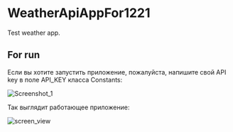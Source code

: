 # WeatherApiAppFor1221
Test weather app.

## For run
Если вы хотите запустить приложение, пожалуйста, напишите свой API key в поле API_KEY класса Constants:

![Screenshot_1](https://github.com/MariaShukshina/WeatherApiAppFor1221/assets/64134936/230b3536-06d1-438f-a136-a3d7e85a92f1)

Так выглядит работающее приложение:

![screen_view](https://github.com/MariaShukshina/WeatherApiAppFor1221/assets/64134936/df4fbd8c-29a2-4445-80e8-a15fd83dadca)
